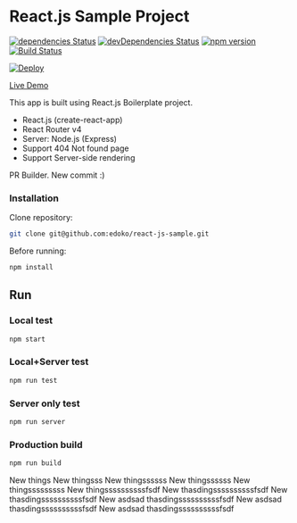 # React.js Sample Project

[![dependencies Status](https://david-dm.org/edoko/react-js-sample/status.svg)](https://david-dm.org/edoko/react-js-sample) [![devDependencies Status](https://david-dm.org/edoko/react-js-sample/dev-status.svg)](https://david-dm.org/edoko/react-js-sample?type=dev) [![npm version](https://badge.fury.io/js/react-js-sample.svg)](https://badge.fury.io/js/react-js-sample) [![Build Status](https://travis-ci.org/edoko/react-js-sample.svg?branch=master)](https://travis-ci.org/edoko/react-js-sample)

[![Deploy](https://www.herokucdn.com/deploy/button.svg)](https://heroku.com/deploy?template=https://github.com/edoko/react-js/sample)


[Live Demo](http://react-js-sample.herokuapp.com/)

This app is built using React.js Boilerplate project.
* React.js (create-react-app)
* React Router v4
* Server: Node.js (Express)
* Support 404 Not found page
* Support Server-side rendering

PR Builder.
New commit :)


### Installation

Clone repository:
```sh
git clone git@github.com:edoko/react-js-sample.git
```
Before running:
```sh
npm install
```


## Run

### Local test

```sh
npm start
```

### Local+Server test

```sh
npm run test
```

### Server only test

```sh
npm run server
```

### Production build

```sh
npm run build
```
New things
New thingsss
New thingssssss
New thingssssss
New thingsssssssss
New thingssssssssssfsdf
New thasdingssssssssssfsdf
New thasdingssssssssssfsdf
New asdsad thasdingssssssssssfsdf
New asdsad thasdingssssssssssfsdf
New asdsad thasdingssssssssssfsdf
